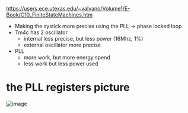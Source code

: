 https://users.ece.utexas.edu/~valvano/Volume1/E-Book/C10_FiniteStateMachines.htm

* Making the systick more precise using the PLL -> phase locked loop
* Tm4c has 2 oscillator
    * internal less precise, but less power (16Mhz, 1%)
    * external  oscillator more precise
* PLL
    * more work, but more energy spend
    * less work but less power used

# the PLL registers picture
![image](https://github.com/ronitwilson/tmc123g_micro_controller/assets/9934360/937513e1-fd73-4113-beb7-2207111debf0)
